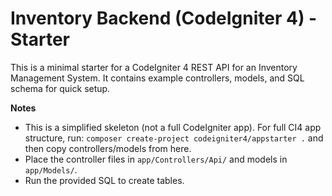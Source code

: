 # Inventory Backend (CodeIgniter 4) - Starter

This is a minimal starter for a CodeIgniter 4 REST API for an Inventory Management System.
It contains example controllers, models, and SQL schema for quick setup.

**Notes**
- This is a simplified skeleton (not a full CodeIgniter app). For full CI4 app structure, run:
  `composer create-project codeigniter4/appstarter .` and then copy controllers/models from here.
- Place the controller files in `app/Controllers/Api/` and models in `app/Models/`.
- Run the provided SQL to create tables.
